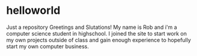 # helloworld
Just a repository
Greetings and Slutations!
My name is Rob and i'm a computer science student in highschool. 
I joined the site to start work on my own projects outside of class and gain enough experience to hopefully start my own computer business.
